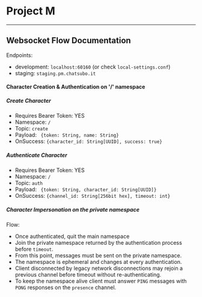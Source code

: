 # Project M


***

## Websocket Flow Documentation

Endpoints:
 - development: `localhost:60160` (or check `local-settings.conf`)
 - staging: `staging.pm.chatsubo.it`


#### Character Creation & Authentication on '/' namespace

##### Create Character
- Requires Bearer Token: YES
- Namespace: `/`
- Topic: `create`
- Payload: ` {token: String, name: String}`
- OnSuccess: ` {character_id: String[UUID], success: true} `

##### Authenticate Character
- Requires Bearer Token: YES
- Namespace: `/`
- Topic: `auth`
- Payload: ` {token: String, character_id: String[UUID]}`
- OnSuccess: ` {channel_id: String[256bit hex], timeout: int} `



##### Character Impersonation on the private namespace

Flow:
- Once authenticated, quit the main namespace
- Join the private namespace returned by the authentication process before `timeout`.
- From this point, messages must be sent on the private namespace.
- The namespace is ephemeral and changes at every authentication.
- Client disconnected by legacy network disconnections may rejoin a previous channel before timeout without re-authenticating. 
- To keep the namespace alive client must answer `PING` messages with `PONG` responses on the `presence` channel.

